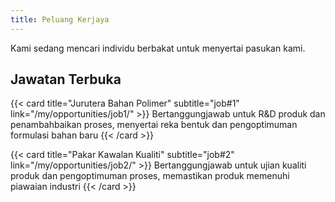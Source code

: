 ```yaml
---
title: Peluang Kerjaya
---
```


Kami sedang mencari individu berbakat untuk menyertai pasukan kami.

## Jawatan Terbuka

{{< card title="Jurutera Bahan Polimer" subtitle="job#1" link="/my/opportunities/job1/" >}}
Bertanggungjawab untuk R&D produk dan penambahbaikan proses, menyertai reka bentuk dan pengoptimuman formulasi bahan baru
{{< /card >}}

{{< card title="Pakar Kawalan Kualiti" subtitle="job#2" link="/my/opportunities/job2/" >}}
Bertanggungjawab untuk ujian kualiti produk dan pengoptimuman proses, memastikan produk memenuhi piawaian industri
{{< /card >}}